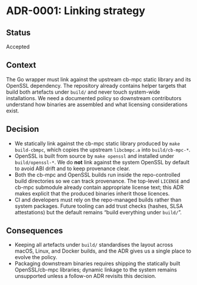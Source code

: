 # ADR-0001: Linking strategy

## Status

Accepted

## Context

The Go wrapper must link against the upstream cb-mpc static library and its
OpenSSL dependency. The repository already contains helper targets that build
both artefacts under `build/` and never touch system-wide installations. We
need a documented policy so downstream contributors understand how binaries are
assembled and what licensing considerations exist.

## Decision

- We statically link against the cb-mpc static library produced by
  `make build-cbmpc`, which copies the upstream `libcbmpc.a` into
  `build/cb-mpc-*`.
- OpenSSL is built from source by `make openssl` and installed under
  `build/openssl-*`. We do **not** link against the system OpenSSL by default to
  avoid ABI drift and to keep provenance clear.
- Both the cb-mpc and OpenSSL builds run inside the repo-controlled build
  directories so we can track provenance. The top-level `LICENSE` and
  cb-mpc submodule already contain appropriate license text; this ADR makes
  explicit that the produced binaries inherit those licences.
- CI and developers must rely on the repo-managed builds rather than system
  packages. Future tooling can add trust checks (hashes, SLSA attestations) but
  the default remains “build everything under `build/`”.

## Consequences

- Keeping all artefacts under `build/` standardises the layout across macOS,
  Linux, and Docker builds, and the ADR gives us a single place to evolve the
  policy.
- Packaging downstream binaries requires shipping the statically built
  OpenSSL/cb-mpc libraries; dynamic linkage to the system remains unsupported
  unless a follow-on ADR revisits this decision.
